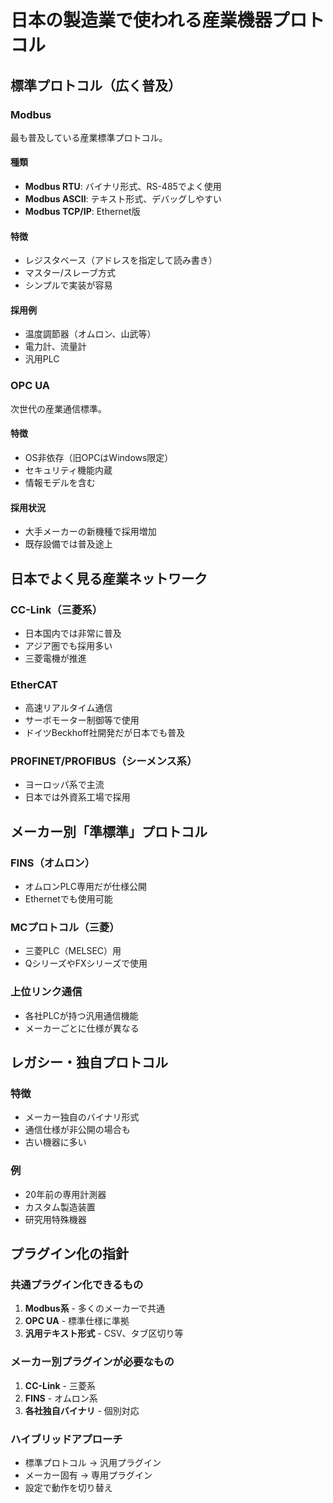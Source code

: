 # 日本の製造業で使われる産業機器プロトコル

## 標準プロトコル（広く普及）

### Modbus
最も普及している産業標準プロトコル。

#### 種類
- **Modbus RTU**: バイナリ形式、RS-485でよく使用
- **Modbus ASCII**: テキスト形式、デバッグしやすい
- **Modbus TCP/IP**: Ethernet版

#### 特徴
- レジスタベース（アドレスを指定して読み書き）
- マスター/スレーブ方式
- シンプルで実装が容易

#### 採用例
- 温度調節器（オムロン、山武等）
- 電力計、流量計
- 汎用PLC

### OPC UA
次世代の産業通信標準。

#### 特徴
- OS非依存（旧OPCはWindows限定）
- セキュリティ機能内蔵
- 情報モデルを含む

#### 採用状況
- 大手メーカーの新機種で採用増加
- 既存設備では普及途上

## 日本でよく見る産業ネットワーク

### CC-Link（三菱系）
- 日本国内では非常に普及
- アジア圏でも採用多い
- 三菱電機が推進

### EtherCAT
- 高速リアルタイム通信
- サーボモーター制御等で使用
- ドイツBeckhoff社開発だが日本でも普及

### PROFINET/PROFIBUS（シーメンス系）
- ヨーロッパ系で主流
- 日本では外資系工場で採用

## メーカー別「準標準」プロトコル

### FINS（オムロン）
- オムロンPLC専用だが仕様公開
- Ethernetでも使用可能

### MCプロトコル（三菱）
- 三菱PLC（MELSEC）用
- QシリーズやFXシリーズで使用

### 上位リンク通信
- 各社PLCが持つ汎用通信機能
- メーカーごとに仕様が異なる

## レガシー・独自プロトコル

### 特徴
- メーカー独自のバイナリ形式
- 通信仕様が非公開の場合も
- 古い機器に多い

### 例
- 20年前の専用計測器
- カスタム製造装置
- 研究用特殊機器

## プラグイン化の指針

### 共通プラグイン化できるもの
1. **Modbus系** - 多くのメーカーで共通
2. **OPC UA** - 標準仕様に準拠
3. **汎用テキスト形式** - CSV、タブ区切り等

### メーカー別プラグインが必要なもの
1. **CC-Link** - 三菱系
2. **FINS** - オムロン系
3. **各社独自バイナリ** - 個別対応

### ハイブリッドアプローチ
- 標準プロトコル → 汎用プラグイン
- メーカー固有 → 専用プラグイン
- 設定で動作を切り替え